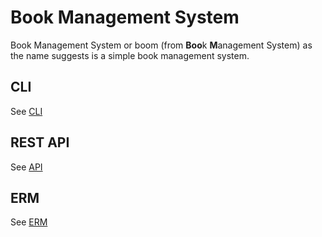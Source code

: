 # Book Management System

Book Management System or boom (from **Boo**k **M**anagement System) as the name suggests is a simple book management system.


## CLI

See [CLI](CLI)


## REST API

See [API](API)

## ERM

See [ERM](ERM)
